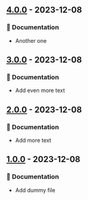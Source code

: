 ## [4.0.0](https://github.com/tvcsantos/git-cliff-test/compare/v3.0.0...v4.0.0) - 2023-12-08

### 📝 Documentation

- Another one

## [3.0.0](https://github.com/tvcsantos/git-cliff-test/compare/v2.0.0...v3.0.0) - 2023-12-08

### 📝 Documentation

- Add even more text

## [2.0.0](https://github.com/tvcsantos/git-cliff-test/compare/v1.0.0...v2.0.0) - 2023-12-08

### 📝 Documentation

- Add more text

## [1.0.0](https://github.com/tvcsantos/git-cliff-test/releases/tag/v1.0.0) - 2023-12-08

### 📝 Documentation

- Add dummy file
